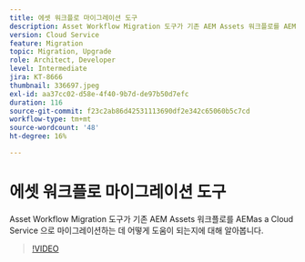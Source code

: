 ```yaml
---
title: 에셋 워크플로 마이그레이션 도구
description: Asset Workflow Migration 도구가 기존 AEM Assets 워크플로를 AEMas a Cloud Service 으로 마이그레이션하는 데 어떻게 도움이 되는지에 대해 알아봅니다.
version: Cloud Service
feature: Migration
topic: Migration, Upgrade
role: Architect, Developer
level: Intermediate
jira: KT-8666
thumbnail: 336697.jpeg
exl-id: aa37cc02-d58e-4f40-9b7d-de97b50d7efc
duration: 116
source-git-commit: f23c2ab86d42531113690df2e342c65060b5c7cd
workflow-type: tm+mt
source-wordcount: '48'
ht-degree: 16%

---
```


# 에셋 워크플로 마이그레이션 도구

Asset Workflow Migration 도구가 기존 AEM Assets 워크플로를 AEMas a Cloud Service 으로 마이그레이션하는 데 어떻게 도움이 되는지에 대해 알아봅니다.

>[!VIDEO](https://video.tv.adobe.com/v/336697?quality=12&learn=on)
